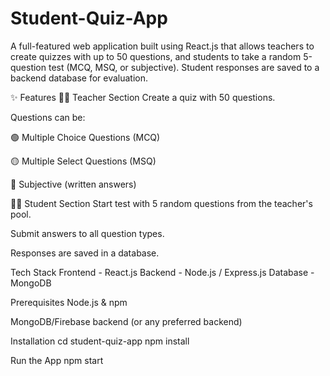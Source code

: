 # Student-Quiz-App
A full-featured web application built using React.js that allows teachers to create quizzes with up to 50 questions, and students to take a random 5-question test (MCQ, MSQ, or subjective). Student responses are saved to a backend database for evaluation.

✨ Features
👩‍🏫 Teacher Section
Create a quiz with 50 questions.

Questions can be:

🟢 Multiple Choice Questions (MCQ)

🟡 Multiple Select Questions (MSQ)

🔵 Subjective (written answers)

👨‍🎓 Student Section
Start test with 5 random questions from the teacher's pool.

Submit answers to all question types.

Responses are saved in a database.

Tech Stack
Frontend - React.js
Backend - Node.js / Express.js 
Database - MongoDB 

Prerequisites
Node.js & npm

MongoDB/Firebase backend (or any preferred backend)

Installation
cd student-quiz-app
npm install

Run the App
npm start








